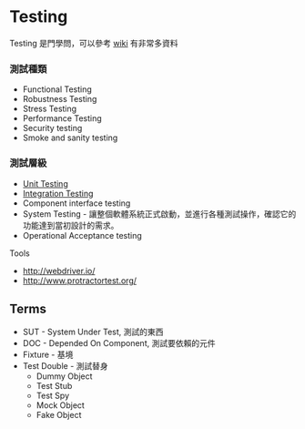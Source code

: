 Testing
=======

Testing 是門學問，可以參考 [wiki](https://en.wikipedia.org/wiki/Software_testing) 有非常多資料

### 測試種類

* Functional Testing
* Robustness Testing
* Stress Testing
* Performance Testing
* Security testing
* Smoke and sanity testing

### 測試層級

* [Unit Testing](unit-testing.md)
* [Integration Testing](integration-testing.md)
* Component interface testing
* System Testing - 讓整個軟體系統正式啟動，並進行各種測試操作，確認它的功能達到當初設計的需求。
* Operational Acceptance testing

Tools

* http://webdriver.io/
* http://www.protractortest.org/

Terms
-----

* SUT - System Under Test, 測試的東西
* DOC - Depended On Component, 測試要依賴的元件
* Fixture - 基境
* Test Double - 測試替身
  * Dummy Object
  * Test Stub
  * Test Spy
  * Mock Object
  * Fake Object
